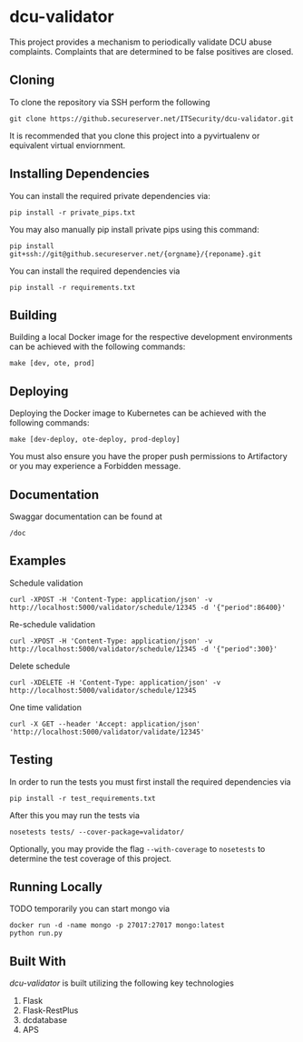 # dcu-validator

This project provides a mechanism to periodically validate DCU abuse complaints. Complaints that are determined to be false positives are closed.

## Cloning
To clone the repository via SSH perform the following
```
git clone https://github.secureserver.net/ITSecurity/dcu-validator.git
```
It is recommended that you clone this project into a pyvirtualenv or equivalent virtual enviornment.

## Installing Dependencies
You can install the required private dependencies via:
```
pip install -r private_pips.txt
```
You may also manually pip install private pips using this command:
```
pip install git+ssh://git@github.secureserver.net/{orgname}/{reponame}.git
```
You can install the required dependencies via
```
pip install -r requirements.txt
```

## Building
Building a local Docker image for the respective development environments can be achieved with the following commands:

`make [dev, ote, prod]`

## Deploying
Deploying the Docker image to Kubernetes can be achieved with the
following commands:

`make [dev-deploy, ote-deploy, prod-deploy]`

You must also ensure you have the proper push permissions to
Artifactory or you may experience a Forbidden message.

## Documentation
Swaggar documentation can be found at

```
/doc
```

## Examples

Schedule validation
```
curl -XPOST -H 'Content-Type: application/json' -v http://localhost:5000/validator/schedule/12345 -d '{"period":86400}'
```

Re-schedule validation
```
curl -XPOST -H 'Content-Type: application/json' -v http://localhost:5000/validator/schedule/12345 -d '{"period":300}'
```

Delete schedule
```
curl -XDELETE -H 'Content-Type: application/json' -v http://localhost:5000/validator/schedule/12345
```

One time validation
```
curl -X GET --header 'Accept: application/json' 'http://localhost:5000/validator/validate/12345'
```

## Testing
In order to run the tests you must first install the required dependencies via
```
pip install -r test_requirements.txt
```

After this you may run the tests via
```
nosetests tests/ --cover-package=validator/
```
Optionally, you may provide the flag `--with-coverage` to `nosetests` to determine the test coverage of this project.

## Running Locally
TODO
temporarily you can start mongo via
```
docker run -d -name mongo -p 27017:27017 mongo:latest
python run.py
```

## Built With

*dcu-validator* is built utilizing the following key technologies
1. Flask
2. Flask-RestPlus
3. dcdatabase
4. APS
